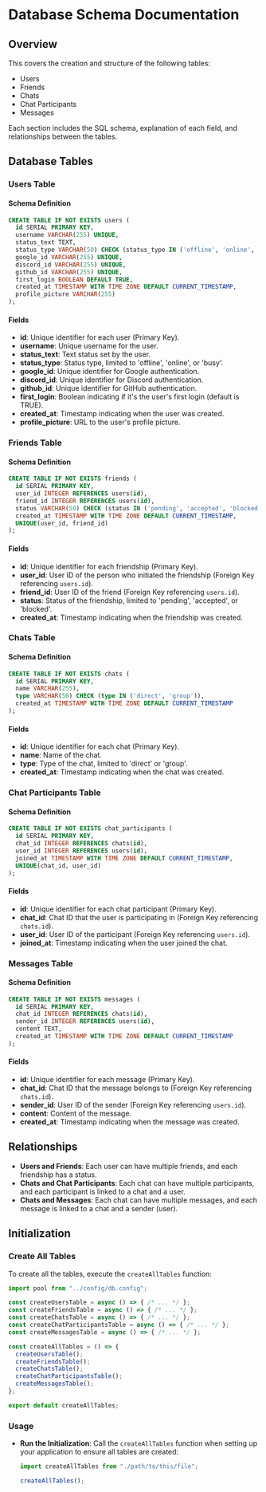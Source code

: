 # Database Schema Documentation

## Overview

This covers the creation and structure of the following tables:

- Users
- Friends
- Chats
- Chat Participants
- Messages

Each section includes the SQL schema, explanation of each field, and relationships between the tables.

## Database Tables

### Users Table

#### Schema Definition
```sql
CREATE TABLE IF NOT EXISTS users (
  id SERIAL PRIMARY KEY,
  username VARCHAR(255) UNIQUE,
  status_text TEXT,
  status_type VARCHAR(50) CHECK (status_type IN ('offline', 'online', 'busy')),
  google_id VARCHAR(255) UNIQUE,
  discord_id VARCHAR(255) UNIQUE,
  github_id VARCHAR(255) UNIQUE,
  first_login BOOLEAN DEFAULT TRUE,
  created_at TIMESTAMP WITH TIME ZONE DEFAULT CURRENT_TIMESTAMP,
  profile_picture VARCHAR(255)
);
```

#### Fields

- **id**: Unique identifier for each user (Primary Key).
- **username**: Unique username for the user.
- **status_text**: Text status set by the user.
- **status_type**: Status type, limited to 'offline', 'online', or 'busy'.
- **google_id**: Unique identifier for Google authentication.
- **discord_id**: Unique identifier for Discord authentication.
- **github_id**: Unique identifier for GitHub authentication.
- **first_login**: Boolean indicating if it's the user's first login (default is TRUE).
- **created_at**: Timestamp indicating when the user was created.
- **profile_picture**: URL to the user's profile picture.

### Friends Table

#### Schema Definition
```sql
CREATE TABLE IF NOT EXISTS friends (
  id SERIAL PRIMARY KEY,
  user_id INTEGER REFERENCES users(id),
  friend_id INTEGER REFERENCES users(id),
  status VARCHAR(50) CHECK (status IN ('pending', 'accepted', 'blocked')),
  created_at TIMESTAMP WITH TIME ZONE DEFAULT CURRENT_TIMESTAMP,
  UNIQUE(user_id, friend_id)
);
```

#### Fields

- **id**: Unique identifier for each friendship (Primary Key).
- **user_id**: User ID of the person who initiated the friendship (Foreign Key referencing `users.id`).
- **friend_id**: User ID of the friend (Foreign Key referencing `users.id`).
- **status**: Status of the friendship, limited to 'pending', 'accepted', or 'blocked'.
- **created_at**: Timestamp indicating when the friendship was created.

### Chats Table

#### Schema Definition
```sql
CREATE TABLE IF NOT EXISTS chats (
  id SERIAL PRIMARY KEY,
  name VARCHAR(255),
  type VARCHAR(50) CHECK (type IN ('direct', 'group')),
  created_at TIMESTAMP WITH TIME ZONE DEFAULT CURRENT_TIMESTAMP
);
```

#### Fields

- **id**: Unique identifier for each chat (Primary Key).
- **name**: Name of the chat.
- **type**: Type of the chat, limited to 'direct' or 'group'.
- **created_at**: Timestamp indicating when the chat was created.

### Chat Participants Table

#### Schema Definition
```sql
CREATE TABLE IF NOT EXISTS chat_participants (
  id SERIAL PRIMARY KEY,
  chat_id INTEGER REFERENCES chats(id),
  user_id INTEGER REFERENCES users(id),
  joined_at TIMESTAMP WITH TIME ZONE DEFAULT CURRENT_TIMESTAMP,
  UNIQUE(chat_id, user_id)
);
```

#### Fields

- **id**: Unique identifier for each chat participant (Primary Key).
- **chat_id**: Chat ID that the user is participating in (Foreign Key referencing `chats.id`).
- **user_id**: User ID of the participant (Foreign Key referencing `users.id`).
- **joined_at**: Timestamp indicating when the user joined the chat.

### Messages Table

#### Schema Definition
```sql
CREATE TABLE IF NOT EXISTS messages (
  id SERIAL PRIMARY KEY,
  chat_id INTEGER REFERENCES chats(id),
  sender_id INTEGER REFERENCES users(id),
  content TEXT,
  created_at TIMESTAMP WITH TIME ZONE DEFAULT CURRENT_TIMESTAMP
);
```

#### Fields

- **id**: Unique identifier for each message (Primary Key).
- **chat_id**: Chat ID that the message belongs to (Foreign Key referencing `chats.id`).
- **sender_id**: User ID of the sender (Foreign Key referencing `users.id`).
- **content**: Content of the message.
- **created_at**: Timestamp indicating when the message was created.

## Relationships

- **Users and Friends**: Each user can have multiple friends, and each friendship has a status.
- **Chats and Chat Participants**: Each chat can have multiple participants, and each participant is linked to a chat and a user.
- **Chats and Messages**: Each chat can have multiple messages, and each message is linked to a chat and a sender (user).

## Initialization

### Create All Tables

To create all the tables, execute the `createAllTables` function:

```typescript
import pool from "../config/db.config";

const createUsersTable = async () => { /* ... */ };
const createFriendsTable = async () => { /* ... */ };
const createChatsTable = async () => { /* ... */ };
const createChatParticipantsTable = async () => { /* ... */ };
const createMessagesTable = async () => { /* ... */ };

const createAllTables = () => {
  createUsersTable();
  createFriendsTable();
  createChatsTable();
  createChatParticipantsTable();
  createMessagesTable();
};

export default createAllTables;
```

### Usage

- **Run the Initialization**:
  Call the `createAllTables` function when setting up your application to ensure all tables are created:

  ```typescript
  import createAllTables from "./path/to/this/file";

  createAllTables();
  ```
